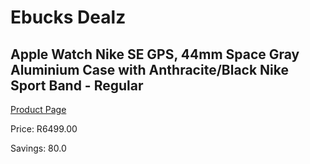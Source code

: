 
# Ebucks Dealz
## Apple Watch Nike SE GPS, 44mm Space Gray Aluminium Case with Anthracite/Black Nike Sport Band - Regular
[Product Page](https://www.ebucks.com/web/shop/productSelected.do?prodId=1081980260&catId=842820660)

Price: R6499.00

Savings: 80.0


	